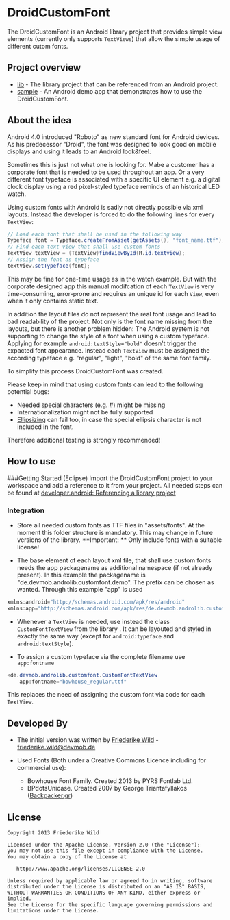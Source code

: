 DroidCustomFont
===============

The DroidCustomFont is an Android library project that provides simple view elements (currently only supports `TextViews`) that allow the simple usage of different cutom fonts.


Project overview
----------------
* [lib](https://github.com/friederikewild/DroidCustomFont/tree/master/lib) - The library project that can be referenced from an Android project.
* [sample](https://github.com/friederikewild/DroidCustomFont/tree/master/sample) - An Android demo app that demonstrates how to use the DroidCustomFont.


About the idea
--------------

Android 4.0 introduced "Roboto" as new standard font for Android devices. As his predecessor "Droid", the font was designed to look good on mobile displays and using it leads to an Android look&feel.

Sometimes this is just not what one is looking for. Mabe a customer has a corporate font that is needed to be used throughout an app. Or a very different font typeface is associated with a specific UI element e.g. a digital clock display using a red pixel-styled typeface reminds of an historical LED watch.

Using custom fonts with Android is sadly not directly possible via xml layouts. Instead the developer is forced to do the following lines for every `TextView`:

```java
// Load each font that shall be used in the following way
Typeface font = Typeface.createFromAsset(getAssets(), "font_name.ttf");
// Find each text view that shall use custom fonts
TextView textView = (TextView)findViewById(R.id.textview);
// Assign the font as typeface
textView.setTypeface(font);
```

This may be fine for one-time usage as in the watch example. But with the corporate designed app this manual modifcation of each `TextView` is very time-consuming, error-prone and requires an unique id for each `View`, even when it only contains static text.

In addition the layout files do not represent the real font usage and lead to bad readability of the project. Not only is the font name missing from the layouts, but there is another problem hidden: The Android system is not supporting to change the style of a font when using a custom typeface. Applying for example `android:textStyle="bold"` doesn't trigger the expacted font appearance. Instead each `TextView` must be assigned the according typeface e.g. "regular", "light", "bold" of the same font family.

To simplify this process DroidCustomFont was created. 

Please keep in mind that using custom fonts can lead to the following potential bugs:

* Needed special characters (e.g. #) might be missing
* Internationalization might not be fully supported
* [Ellipsizing](http://developer.android.com/reference/android/widget/TextView.html#attr_android:ellipsize) can fail too, in case the special ellipsis character is not included in the font.

Therefore additional testing is strongly recommended!


How to use
----------


###Getting Started (Eclipse)
Import the DroidCustomFont project to your workspace and add a reference to it from your project. All needed steps can be found at [developer.android: Referencing a library project](https://developer.android.com/tools/projects/projects-eclipse.html#ReferencingLibraryProject)


### Integration

* Store all needed custom fonts as TTF files in "assets/fonts". At the moment this folder structure is mandatory. This may change in future versions of the library.
**Important: ** Only include fonts with a suitable license!

* The base element of each layout xml file, that shall use custom fonts needs the app packagename as additional namespace (if not already present). In this example the packagename is "de.devmob.androlib.customfont.demo". The prefix can be chosen as wanted. Through this example "app" is used
```java
xmlns:android="http://schemas.android.com/apk/res/android"
xmlns:app="http://schemas.android.com/apk/res/de.devmob.androlib.customfont.demo"
```

* Whenever a `TextView` is needed, use instead the class `CustomFontTextView` from the library . It can be layouted and styled in exactly the same way (except for `android:typeface` and `android:textStyle`).

* To assign a custom typeface via the complete filename use `app:fontname`
```java
<de.devmob.androlib.customfont.CustomFontTextView
    app:fontname="bowhouse_regular.ttf"
```

This replaces the need of assigning the custom font via code for each `TextView`.


Developed By
------------

* The initial version was written by <a href="https://plus.google.com/117518039262793648233?rel=author">Friederike Wild</a> - <friederike.wild@devmob.de>

* Used Fonts (Both under a Creative Commons Licence including for commercial use):
  * Bowhouse Font Family. Created 2013 by PYRS Fontlab Ltd. 
  * BPdotsUnicase. Created 2007 by George Triantafyllakos ([Backpacker.gr](http://backpacker.gr))
  

License
-------

    Copyright 2013 Friederike Wild

    Licensed under the Apache License, Version 2.0 (the "License");
    you may not use this file except in compliance with the License.
    You may obtain a copy of the License at

       http://www.apache.org/licenses/LICENSE-2.0

    Unless required by applicable law or agreed to in writing, software
    distributed under the License is distributed on an "AS IS" BASIS,
    WITHOUT WARRANTIES OR CONDITIONS OF ANY KIND, either express or implied.
    See the License for the specific language governing permissions and
    limitations under the License.
